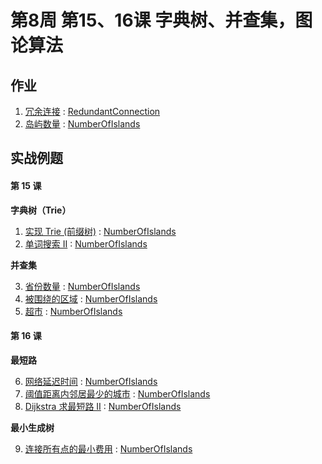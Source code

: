 # 第8周 第15、16课 字典树、并查集，图论算法

## 作业

1. [冗余连接](https://leetcode.com/problems/redundant-connection/) : [RedundantConnection](./src/main/java/com/inbetter/homework/algorithm/RedundantConnection.java)
2. [岛屿数量](https://leetcode.com/problems/number-of-islands/) : [NumberOfIslands](./src/main/java/com/inbetter/homework/algorithm/NumberOfIslands.java)

## 实战例题

#### 第 15 课

**字典树（Trie）**

1. [实现 Trie (前缀树)](https://leetcode.com/problems/implement-trie-prefix-tree/) : [NumberOfIslands](./src/main/java/com/inbetter/homework/algorithm/NumberOfIslands.java)
2. [单词搜索 II](https://leetcode.com/problems/word-search-ii/) : [NumberOfIslands](./src/main/java/com/inbetter/homework/algorithm/NumberOfIslands.java)

**并查集**

3. [省份数量](https://leetcode.com/problems/number-of-provinces/) : [NumberOfIslands](./src/main/java/com/inbetter/homework/algorithm/NumberOfIslands.java)
4. [被围绕的区域](https://leetcode.com/problems/surrounded-regions/) : [NumberOfIslands](./src/main/java/com/inbetter/homework/algorithm/NumberOfIslands.java)
5. [超市](https://www.acwing.com/problem/content/147/) : [NumberOfIslands](./src/main/java/com/inbetter/homework/algorithm/NumberOfIslands.java)

#### 第 16 课

**最短路**

6. [网络延迟时间](https://leetcode.com/problems/network-delay-time/) : [NumberOfIslands](./src/main/java/com/inbetter/homework/algorithm/NumberOfIslands.java)
7. [阈值距离内邻居最少的城市](https://leetcode.com/problems/find-the-city-with-the-smallest-number-of-neighbors-at-a-threshold-distance/) : [NumberOfIslands](./src/main/java/com/inbetter/homework/algorithm/NumberOfIslands.java)
8. [Dijkstra 求最短路 II](https://www.acwing.com/problem/content/852/) : [NumberOfIslands](./src/main/java/com/inbetter/homework/algorithm/NumberOfIslands.java)

**最小生成树**

9. [连接所有点的最小费用](https://leetcode.com/problems/min-cost-to-connect-all-points/) : [NumberOfIslands](./src/main/java/com/inbetter/homework/algorithm/NumberOfIslands.java)